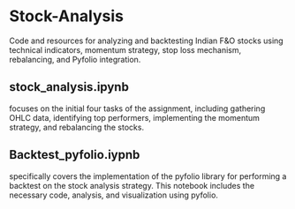 # Stock-Analysis
 Code and resources for analyzing and backtesting Indian F&O stocks using technical indicators, momentum strategy, stop loss mechanism, rebalancing, and Pyfolio integration.


## stock_analysis.ipynb
focuses on the initial four tasks of the assignment, including gathering OHLC data, identifying top performers, implementing the momentum strategy, and rebalancing the stocks.
## Backtest_pyfolio.iypnb 
specifically covers the implementation of the pyfolio library for performing a backtest on the stock analysis strategy. This notebook includes the necessary code, analysis, and visualization using pyfolio.
